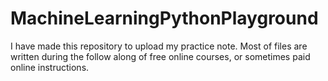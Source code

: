 # MachineLearningPythonPlayground
I have made this repository to upload my practice note. 
Most of files are written during the follow along of free online courses, or sometimes paid online instructions. 
